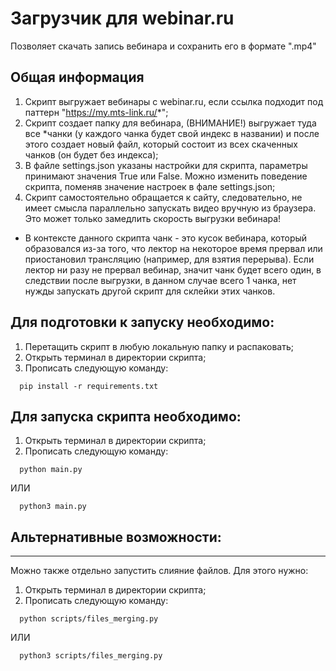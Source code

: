 # Загрузчик для webinar.ru

Позволяет скачать запись вебинара и сохранить его в формате ".mp4"

## Общая информация

1) Скрипт выгружает вебинары с webinar.ru, если ссылка подходит под паттерн "https://my.mts-link.ru/*";
2) Скрипт создает папку для вебинара, (ВНИМАНИЕ!) выгружает туда все *чанки (у каждого чанка будет свой индекс в названии) и после этого создает новый файл, который состоит из всех скаченных чанков (он будет без индекса);
3) В файле settings.json указаны настройки для скрипта, параметры принимают значения True или False. Можно изменить поведение скрипта, поменяв значение настроек в фале settings.json;
4) Скрипт самостоятельно обращается к сайту, следовательно, не имеет смысла параллельно запускать видео вручную из браузера. Это может только замедлить скорость выгрузки вебинара!

* В контексте данного скрипта чанк - это кусок вебинара, который образовался из-за того, что лектор на некоторое время
прервал или приостановил трансляцию (например, для взятия перерыва). Если лектор ни разу не прервал вебинар, 
значит чанк будет всего один, в следствии после выгрузки, в данном случае всего 1 чанка, нет нужды запускать 
другой скрипт для склейки этих чанков.   

## Для подготовки к запуску необходимо:

1) Перетащить скрипт в любую локальную папку и распаковать;
2) Открыть терминал в директории скрипта;
3) Прописать следующую команду:

```commandline
  pip install -r requirements.txt
```

## Для запуска скрипта необходимо:

1) Открыть терминал в директории скрипта;
2) Прописать следующую команду:

```commandline
  python main.py
```
ИЛИ

```commandline
  python3 main.py
```
## Альтернативные возможности:
-----------------
Можно также отдельно запустить слияние файлов. Для этого нужно:

1) Открыть терминал в директории скрипта;
2) Прописать следующую команду:

```commandline
  python scripts/files_merging.py
```

ИЛИ 

```commandline
  python3 scripts/files_merging.py
```

   